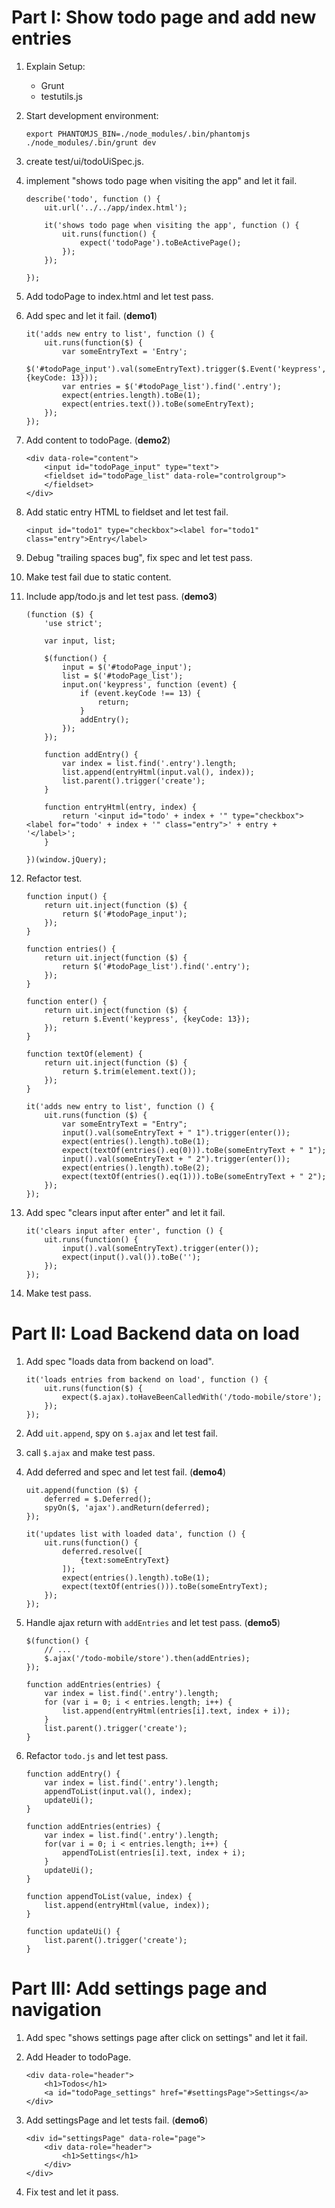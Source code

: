 
# Part I: Show todo page and add new entries #

1.  Explain Setup:

    *   Grunt
    *   testutils.js

1.  Start development environment:

        export PHANTOMJS_BIN=./node_modules/.bin/phantomjs
        ./node_modules/.bin/grunt dev

1.  create test/ui/todoUiSpec.js.

1.  implement "shows todo page when visiting the app" and let it fail.

        describe('todo', function () {
            uit.url('../../app/index.html');

            it('shows todo page when visiting the app', function () {
                uit.runs(function() {
                    expect('todoPage').toBeActivePage();
                });
            });

        });

1.  Add todoPage to index.html and let test pass.

1.  Add spec and let it fail. (**demo1**)

        it('adds new entry to list', function () {
            uit.runs(function($) {
                var someEntryText = 'Entry';
                $('#todoPage_input').val(someEntryText).trigger($.Event('keypress', {keyCode: 13}));
                var entries = $('#todoPage_list').find('.entry');
                expect(entries.length).toBe(1);
                expect(entries.text()).toBe(someEntryText);
            });
        });

1.  Add content to todoPage. (**demo2**)

        <div data-role="content">
            <input id="todoPage_input" type="text">
            <fieldset id="todoPage_list" data-role="controlgroup">
            </fieldset>
        </div>

1.  Add static entry HTML to fieldset and let test fail.

        <input id="todo1" type="checkbox"><label for="todo1" class="entry">Entry</label>

1.  Debug "trailing spaces bug", fix spec and let test pass.

1.  Make test fail due to static content.

1.  Include app/todo.js and let test pass. (**demo3**)

        (function ($) {
            'use strict';

            var input, list;

            $(function() {
                input = $('#todoPage_input');
                list = $('#todoPage_list');
                input.on('keypress', function (event) {
                    if (event.keyCode !== 13) {
                        return;
                    }
                    addEntry();
                });
            });

            function addEntry() {
                var index = list.find('.entry').length;
                list.append(entryHtml(input.val(), index));
                list.parent().trigger('create');
            }

            function entryHtml(entry, index) {
                return '<input id="todo' + index + '" type="checkbox"><label for="todo' + index + '" class="entry">' + entry + '</label>';
            }

        })(window.jQuery);

1.  Refactor test.

        function input() {
            return uit.inject(function ($) {
                return $('#todoPage_input');
            });
        }

        function entries() {
            return uit.inject(function ($) {
                return $('#todoPage_list').find('.entry');
            });
        }

        function enter() {
            return uit.inject(function ($) {
                return $.Event('keypress', {keyCode: 13});
            });
        }

        function textOf(element) {
            return uit.inject(function ($) {
                return $.trim(element.text());
            });
        }

        it('adds new entry to list', function () {
            uit.runs(function ($) {
                var someEntryText = "Entry";
                input().val(someEntryText + " 1").trigger(enter());
                expect(entries().length).toBe(1);
                expect(textOf(entries().eq(0))).toBe(someEntryText + " 1");
                input().val(someEntryText + " 2").trigger(enter());
                expect(entries().length).toBe(2);
                expect(textOf(entries().eq(1))).toBe(someEntryText + " 2");
            });
        });

1.  Add spec "clears input after enter" and let it fail.

        it('clears input after enter', function () {
            uit.runs(function() {
                input().val(someEntryText).trigger(enter());
                expect(input().val()).toBe('');
            });
        });

1.  Make test pass.

# Part II: Load Backend data on load #

1.  Add spec "loads data from backend on load".

        it('loads entries from backend on load', function () {
            uit.runs(function($) {
                expect($.ajax).toHaveBeenCalledWith('/todo-mobile/store');
            });
        });

1.  Add `uit.append`, spy on `$.ajax` and let test fail.

1.  call `$.ajax` and make test pass.

1.  Add deferred and spec and let test fail. (**demo4**)

        uit.append(function ($) {
            deferred = $.Deferred();
            spyOn($, 'ajax').andReturn(deferred);
        });

        it('updates list with loaded data', function () {
            uit.runs(function() {
                deferred.resolve([
                    {text:someEntryText}
                ]);
                expect(entries().length).toBe(1);
                expect(textOf(entries())).toBe(someEntryText);
            });
        });

1.  Handle ajax return with `addEntries` and let test pass. (**demo5**)

        $(function() {
            // ...
            $.ajax('/todo-mobile/store').then(addEntries);
        });

        function addEntries(entries) {
            var index = list.find('.entry').length;
            for (var i = 0; i < entries.length; i++) {
                list.append(entryHtml(entries[i].text, index + i));
            }
            list.parent().trigger('create');
        }

1.  Refactor `todo.js` and let test pass.

        function addEntry() {
            var index = list.find('.entry').length;
            appendToList(input.val(), index);
            updateUi();
        }

        function addEntries(entries) {
            var index = list.find('.entry').length;
            for(var i = 0; i < entries.length; i++) {
                appendToList(entries[i].text, index + i);
            }
            updateUi();
        }

        function appendToList(value, index) {
            list.append(entryHtml(value, index));
        }

        function updateUi() {
            list.parent().trigger('create');
        }

# Part III: Add settings page and navigation #

1.  Add spec "shows settings page after click on settings" and let it fail.

1.  Add Header to todoPage.

        <div data-role="header">
            <h1>Todos</h1>
            <a id="todoPage_settings" href="#settingsPage">Settings</a>
        </div>

1.  Add settingsPage and let tests fail. (**demo6**)

        <div id="settingsPage" data-role="page">
            <div data-role="header">
                <h1>Settings</h1>
            </div>
        </div>

1.  Fix test and let it pass.
